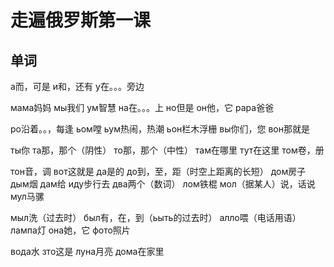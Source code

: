 # 走遍俄罗斯第一课 

## 单词

а而，可是	и和，还有	у在。。。旁边	

мама妈妈	мы我们	ум智慧	на在。。。上	но但是	он他，它	рара爸爸	

ро沿着。。，每逢	ьом嘡	ьум热闹，热潮	ьон栏木浮栅	вы你们，您	вон那就是	

ты你	та那，那个（阴性）	то那，那个（中性）	там在哪里		тут在这里	том卷，册	

тон音，调	вот这就是	да是的	до到，至，距（时空上距离的长短）	дом房子	дым烟	дам给	иду步行去	два两个（数词）	лом铁棍		мол（据某人）说，话说	мул马骡	

мыл洗（过去时）	был有，在，到（ьыть的过去时）	алло喂（电话用语）	лампа灯	она她，它	фото照片	

вода水	зто这是	луна月亮	дома在家里

